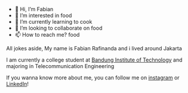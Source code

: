 - 👋 Hi, I’m Fabian
- 👀 I’m interested in food
- 🌱 I’m currently learning to cook
- 💞️ I’m looking to collaborate on food
- 📫 How to reach me? food

All jokes aside, My name is Fabian Rafinanda and i lived around Jakarta

I am currently a college student at [Bandung Institute of Technology](https://www.itb.ac.id/) and majoring in Telecommunication Engineering

If you wanna know more about me, you can follow me on [instagram](https://instagram.com/fabianrafinanda?igshid=OGQ5ZDc2ODk2ZA==) or [LinkedIn](https://www.linkedin.com/in/fabian-rafinanda-benyamin/)!
<!---
Frabbeny/Frabbeny is a ✨ special ✨ repository because its `README.md` (this file) appears on your GitHub profile.
You can click the Preview link to take a look at your changes.
--->
